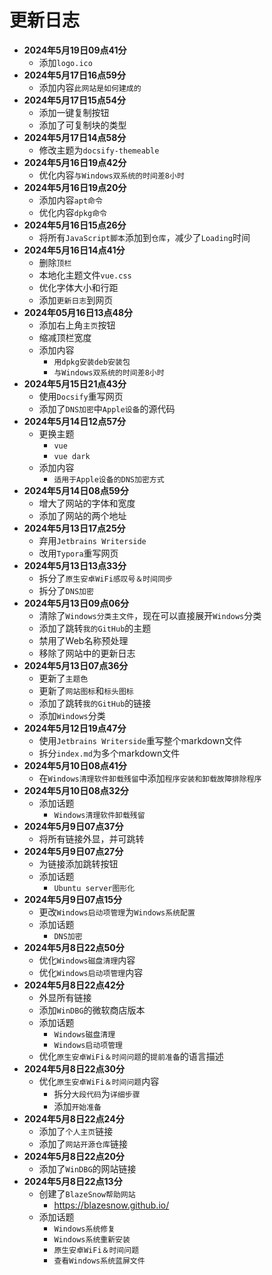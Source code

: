 # 更新日志

- **2024年5月19日09点41分**
	- 添加```logo.ico```
- **2024年5月17日16点59分**
	- 添加内容```此网站是如何建成的```
- **2024年5月17日15点54分**
	- 添加一键复制按钮
	- 添加了可复制块的类型
- **2024年5月17日14点58分**
	- 修改主题为```docsify-themeable```
- **2024年5月16日19点42分**
	- 优化内容```与Windows双系统的时间差8小时```
- **2024年5月16日19点20分**
	- 添加内容```apt命令```
	- 优化内容```dpkg命令```
- **2024年5月16日15点26分**
	- 将所有```JavaScript脚本```添加到```仓库```，减少了```Loading```时间
- **2024年5月16日14点41分**
	- 删除```顶栏```
	- 本地化主题文件```vue.css```
	- 优化字体大小和行距
	- 添加```更新日志```到网页
- **2024年05月16日13点48分**
	- 添加右上角```主页```按钮
	- 缩减顶栏宽度
	- 添加内容
		- ```用dpkg安装deb安装包```
		- ```与Windows双系统的时间差8小时```
- **2024年5月15日21点43分**
	- 使用```Docsify```重写网页
	- 添加了```DNS加密```中```Apple设备```的源代码
- **2024年5月14日12点57分**
	- 更换主题
		- ```vue```
		- ```vue dark```
	- 添加内容
		- ```适用于Apple设备的DNS加密方式```
- **2024年5月14日08点59分**
	- 增大了网站的字体和宽度
	- 添加了网站的两个地址
- **2024年5月13日17点25分**
	- 弃用```Jetbrains Writerside```
	- 改用```Typora```重写网页
- **2024年5月13日13点33分**
	- 拆分了```原生安卓WiFi感叹号＆时间同步```
	- 拆分了```DNS加密```
- **2024年5月13日09点06分**
	- 清除了```Windows分类主文件```，现在可以直接展开```Windows```分类
	- 添加了跳转```我的GitHub```的主题
	- 禁用了Web名称预处理
	- 移除了网站中的更新日志
- **2024年5月13日07点36分**
	- 更新了```主题色```
	- 更新了```网站图标```和```标头图标```
	- 添加了跳转```我的GitHub```的链接
	- 添加```Windows```分类
- **2024年5月12日19点47分**
	- 使用```Jetbrains Writerside```重写整个markdown文件
	- 拆分```index.md```为多个markdown文件
- **2024年5月10日08点41分**
	- 在```Windows清理软件卸载残留```中添加```程序安装和卸载故障排除程序```
- **2024年5月10日08点32分**
	- 添加话题
		- ```Windows清理软件卸载残留```
- **2024年5月9日07点37分**
	- 将所有链接外显，并可跳转
- **2024年5月9日07点27分**
	- 为链接添加跳转按钮
	- 添加话题
		- ```Ubuntu server图形化```
- **2024年5月9日07点15分**
	- 更改```Windows启动项管理```为```Windows系统配置```
	- 添加话题
		- ```DNS加密```
- **2024年5月8日22点50分**
	- 优化```Windows磁盘清理```内容
	- 优化```Windows启动项管理```内容
- **2024年5月8日22点42分**
	- 外显所有链接
	- 添加```WinDBG```的微软商店版本
	- 添加话题
		- ```Windows磁盘清理```
		- ```Windows启动项管理```
	- 优化```原生安卓WiFi＆时间问题```的```提前准备```的语言描述
- **2024年5月8日22点30分**
	- 优化```原生安卓WiFi＆时间问题```内容
		- 拆分```大段代码```为```详细步骤```
		- 添加```开始准备```
- **2024年5月8日22点24分**
	- 添加了```个人主页```链接
	- 添加了```网站开源仓库```链接
- **2024年5月8日22点20分**
	- 添加了```WinDBG```的网站链接
- **2024年5月8日22点13分**
	- 创建了```BlazeSnow帮助网站```
		- <https://blazesnow.github.io/>
	- 添加话题
		- ```Windows系统修复```
		- ```Windows系统重新安装```
		- ```原生安卓WiFi＆时间问题```
		- ```查看Windows系统蓝屏文件```
